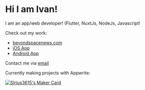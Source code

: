 # Hi I am Ivan!

I am an app/web developer! (Flutter, NuxtJs, NodeJs, Javascript!

Check out my work:
- [beyondspacenews.com](https://beyondspacenews.com/)
- [iOS App](https://beyondspacenews.com/ios)
- [Android App](https://beyondspacenews.com/android)

Contact me via [email](mailto:ivanbegonja123@gmail.com)

Currently making projects with Appwrite:

<a href="https://makers.appwrite.io/SIrius3615">
    <img src="https://appwrite.io/cards/makers/SIrius3615" alt="SIrius3615's Maker Card" />
</a>
